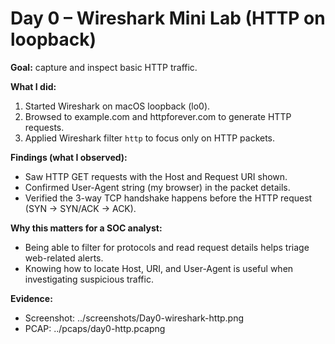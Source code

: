 # Day 0 – Wireshark Mini Lab (HTTP on loopback)
**Goal:** capture and inspect basic HTTP traffic.

**What I did:**
1) Started Wireshark on macOS loopback (lo0).
2) Browsed to example.com and httpforever.com to generate HTTP requests.
3) Applied Wireshark filter `http` to focus only on HTTP packets.

**Findings (what I observed):**
- Saw HTTP GET requests with the Host and Request URI shown.
- Confirmed User-Agent string (my browser) in the packet details.
- Verified the 3-way TCP handshake happens before the HTTP request (SYN → SYN/ACK → ACK).

**Why this matters for a SOC analyst:**
- Being able to filter for protocols and read request details helps triage web-related alerts.
- Knowing how to locate Host, URI, and User-Agent is useful when investigating suspicious traffic.

**Evidence:**
- Screenshot: ../screenshots/Day0-wireshark-http.png
- PCAP: ../pcaps/day0-http.pcapng
